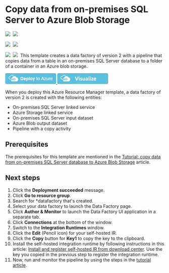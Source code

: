 # Copy data from on-premises SQL Server to Azure Blob Storage

<IMG SRC="https://azbotstorage.blob.core.windows.net/badges/101-data-factory-v2-onprem-sql-to-blob-copy/PublicLastTestDate.svg" />&nbsp;
<IMG SRC="https://azbotstorage.blob.core.windows.net/badges/101-data-factory-v2-onprem-sql-to-blob-copy/PublicDeployment.svg" />&nbsp;

<IMG SRC="https://azbotstorage.blob.core.windows.net/badges/101-data-factory-v2-onprem-sql-to-blob-copy/FairfaxLastTestDate.svg" />&nbsp;
<IMG SRC="https://azbotstorage.blob.core.windows.net/badges/101-data-factory-v2-onprem-sql-to-blob-copy/FairfaxDeployment.svg" />&nbsp;

<IMG SRC="https://azbotstorage.blob.core.windows.net/badges/101-data-factory-v2-onprem-sql-to-blob-copy/BestPracticeResult.svg" />&nbsp;
<IMG SRC="https://azbotstorage.blob.core.windows.net/badges/101-data-factory-v2-onprem-sql-to-blob-copy/CredScanResult.svg" />&nbsp;
This template creates a data factory of version 2 with a pipeline that copies data from a table in an on-premises SQL Server database to a folder of a container in an Azure blob storage.  

<a href="https://portal.azure.com/#create/Microsoft.Template/uri/https%3A%2F%2Fraw.githubusercontent.com%2FAzure%2Fazure-quickstart-templates%2Fmaster%2F101-data-factory-v2-blob-to-sql-copy%2Fazuredeploy.json" target="_blank">
    <img src="https://raw.githubusercontent.com/Azure/azure-quickstart-templates/master/1-CONTRIBUTION-GUIDE/images/deploytoazure.png"/>
</a>
<a href="http://armviz.io/#/?load=https%3A%2F%2Fraw.githubusercontent.com%2FAzure%2Fazure-quickstart-templates%2Fmaster%2F101-data-factory-v2-blob-to-sql-copy" target="_blank">
    <img src="https://raw.githubusercontent.com/Azure/azure-quickstart-templates/master/1-CONTRIBUTION-GUIDE/images/visualizebutton.png"/>
</a>

When you deploy this Azure Resource Manager template, a data factory of version 2 is created with the following entities: 

- On-premises SQL Server linked service
- Azure Storage linked service 
- On-premises SQL Server input dataset
- Azure Blob output dataset
- Pipeline with a copy activity

## Prerequisites
The prerequisites for this template are mentioned in the [Tutorial: copy data from on-premises SQL Server database to Azure Blob Storage](https://docs.microsoft.com/en-us/azure/data-factory/tutorial-hybrid-copy-portal#prerequisites) article.

## Next steps
1. Click the **Deployment succeeded** message.
2. Click **Go to resource group**.
3. Search for *datafactory that's created. 
4. Select your data factory to launch the Data Factory page. 
5. Click **Author & Monitor** to launch the Data Factory UI application in a separate tab.
6. Click **Connections** at the bottom of the window.
7. Switch to the **Integration Runtimes** window.
8. Click the **Edit** (Pencil icon) for your self-hosted IR. 
9. Click the **Copy** button for **Key1** to copy the key to the clipboard. 
10. Install  the self-hosted integration runtime by following instructions in this article: [Install and register self-hosted IR from download center](https://docs.microsoft.com/en-us/azure/data-factory/create-self-hosted-integration-runtime#install-and-register-self-hosted-ir-from-download-center). Use the key you copied in the previous step to register the integration runtime.
11. Now, run and monitor the pipeline by using the steps in the [tutorial article](https://docs.microsoft.com/en-us/azure/data-factory/tutorial-hybrid-copy-portal#trigger-a-pipeline-run).


